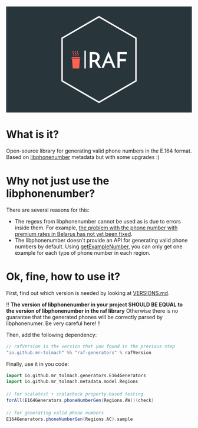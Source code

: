 <p align="center">
  <img src="other/assets/raf-logo.png">
</p>

# What is it?

Open-source library for generating valid phone numbers in the E.164 format. Based on [libphonenumber](https://github.com/google/libphonenumber) metadata but with some upgrades :)

# Why not just use the libphonenumber?

There are several reasons for this:
* The regexs from libphonenumber cannot be used as is due to errors inside them. For example, [the problem with the phone number with premium rates in Belarus has not yet been fixed](https://issuetracker.google.com/issues/227765488).
* The libphonenumber doesn't provide an API for generating valid phone numbers by default. Using [getExampleNumber](https://github.com/google/libphonenumber/blob/99a44a6ab50ccbd7654de6b6c803bd81977e9e99/java/libphonenumber/src/com/google/i18n/phonenumbers/PhoneNumberUtil.java#L2016), you can only get one example for each type of phone number in each region.

# Ok, fine, how to use it?

First, find out which version is needed by looking at [VERSIONS.md](VERSIONS.md).

:bangbang: **The version of libphonenumber in your project SHOULD BE EQUAL to the version of libphonenumber in the raf library** Otherwise there is no guarantee that the generated phones will be correctly parsed by libphonenumer. Be very careful here! :bangbang:

Then, add the following dependency:
```scala
// rafVersion is the version that you found in the previous step
"io.github.mr-tolmach" %% "raf-generators" % rafVersion
```

Finally, use it in you code:
```scala
import io.github.mr_tolmach.generators.E164Generators
import io.github.mr_tolmach.metadata.model.Regions

// for scalatest + scalacheck property-based testing
forAll(E164Generators.phoneNumberGen(Regions.AW))(check)

// for generating valid phone numbers
E164Generators.phoneNumberGen(Regions.AC).sample
```